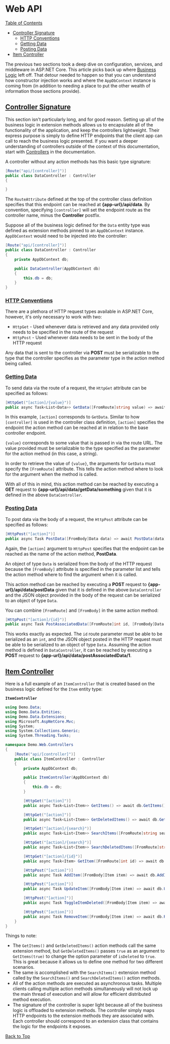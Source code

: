 # Web API  

[Table of Contents](./toc.md)

* [Controller Signature](#controller-signature)
    * [HTTP Conventions](#http-conventions)
    * [Getting Data](#getting-data)
    * [Posting Data](#posting-data)
* [Item Controller](#item-controller)

The previous two sections took a deep dive on configuration, services, and middleware in <span>ASP.NET</span> Core. This article picks back up where [Business Logic]() left off. That detour needed to happen so that you can understand how constructor injection works and where the `AppDbContext` instance is coming from (in addition to needing a place to put the other wealth of information those sections provide).

## [Controller Signature](#web-api)

This section isn't particularly long, and for good reason. Setting up all of the business logic in extension methods allows us to encapsulate all of the functionality of the application, and keep the controllers lightweight. Their express purpose is simply to define HTTP endpoints that the client app can call to reach the business logic presented. If you want a deeper understanding of controllers outside of the context of this documentation, start with [Controllers](https://docs.microsoft.com/en-us/aspnet/core/mvc/controllers/actions?view=aspnetcore-2.2) in the documentation.  

A controller without any action methods has this basic type signature:  

```cs
[Route("api/[controller]")]
public class DataController : Controller
{

}
```  

The `RouteAttribute` defined at the top of the controller class definition specifies that this endpoint can be reached at **{app-url}/api/data**. By convention, specifying `[controller]` will set the endpoint route as the controller name, minus the **Controller** postfix.  

Suppose all of the business logic defined for the `Data` entity type was defined as extension methods pinned to an `AppDbContext` instance. `AppDbContext` would need to be injected into the controller:  

```cs
[Route("api/[controller]")]
public class DataController : Controller
{
    private AppDbContext db;

    public DataController(AppDbContext db)
    {
        this.db = db;
    }
}
```  

### [HTTP Conventions](#web-api)

There are a plethora of HTTP request types available in <span>ASP.NET</span> Core, however, it's only necessary to work with two:

* `HttpGet` - Used whenever data is retrieved and any data provided only needs to be specified in the route of the request
* `HttpPost` - Used whenever data needs to be sent in the body of the HTTP request

Any data that is sent to the controller via **POST** must be serializable to the type that the controller specifies as the parameter type in the action method being called.  

### [Getting Data](#web-api)

To send data via the route of a request, the `HttpGet` attribute can be specified as follows:  

```cs
[HttpGet("[action]/{value}")]
public async Task<List<Data>> GetData([FromRoute]string value) => await GetData(value);
```  

In this example, `[action]` corresponds to `GetData`. Similar to how `[controller]` is used in the controller class definition, `[action]` specifies the endpoint the action method can be reached at in relation to the base controller endpoint.

`{value}` corresponds to some value that is passed in via the route URL. The value provided must be serializable to the type specified as the parameter for the action method (in this case, a string).

In order to retrieve the value of `{value}`, the arguments for `GetData` must specify the `[FromRoute]` attribute. This tells the action method where to look for the argument when the method is called.  

With all of this in mind, this action method can be reached by executing a **GET** request to **{app-url}/api/data/getData/something** given that it is defined in the above `DataController`.  

### [Posting Data](#web-api)

To post data via the body of a request, the `HttpPost` attribute can be specified as follows:

```cs
[HttpPost("[action]")]
public async Task PostData([FromBody]Data data) => await PostData(data);
```  

Again, the `[action]` argument to `HttpPost` specifies that the endpoint can be reached as the name of the action method, **PostData**.  

An object of type `Data` is serialized from the body of the HTTP request because the `[FromBody]` attribute is specified in the parameter list and tells the action method where to find the argument when it is called.  

This action method can be reached by executing a **POST** request to **{app-url}/api/data/postData** given that it is defined in the above `DataController` and the JSON object provided in the body of the request can be serialized to an object of type `Data`.

You can combine `[FromRoute]` and `[FromBody]` in the same action method:  

```cs
[HttpPost("[action]/{id}")]
public async Task PostAssociatedData([FromRoute]int id, [FromBody]Data data) => await PostAssociatedData(id, data);
```  

This works exactly as expected. The `id` route parameter must be able to be serialized as an `int`, and the JSON object posted in the HTTP request must be able to be serialized to an object of type `Data`. Assuming the action method is defined in `DataController`, it can be reached by executing a **POST** request to **{app-url}/api/data/postAssociatedData/1**.  

## [Item Controller](#web-api)  

Here is a full example of an `ItemController` that is created based on the business logic defined for the `Item` entity type:  

**`ItemController`**  

```cs
using Demo.Data;
using Demo.Data.Entities;
using Demo.Data.Extensions;
using Microsoft.AspNetCore.Mvc;
using System;
using System.Collections.Generic;
using System.Threading.Tasks;

namespace Demo.Web.Controllers
{
    [Route("api/[controller]")]
    public class ItemController : Controller
    {
        private AppDbContext db;

        public ItemController(AppDbContext db)
        {
            this.db = db;
        }

        [HttpGet("[action]")]
        public async Task<List<Item>> GetItems() => await db.GetItems();

        [HttpGet("[action]")]
        public async Task<List<Item>> GetDeletedItems() => await db.GetItems(true);

        [HttpGet("[action]/{search}")]
        public async Task<List<Item>> SearchItems([FromRoute]string search) => await db.SearchItems(search);

        [HttpGet("[action]/{search}")]
        public async Task<List<Item>> SearchDeletedItems([FromRoute]string search) => await db.SearchItems(search, true);

        [HttpGet("[action]/{id}")]
        public async Task<Item> GetItem([FromRoute]int id) => await db.GetItem(id);

        [HttpPost("[action]")]
        public async Task AddItem([FromBody]Item item) => await db.AddItem(item);

        [HttpPost("[action]")]
        public async Task UpdateItem([FromBody]Item item) => await db.UpdateItem(item);

        [HttpPost("[action]")]
        public async Task ToggleItemDeleted([FromBody]Item item) => await db.ToggleItemDeleted(item);

        [HttpPost("[action]")]
        public async Task RemoveItem([FromBody]Item item) => await db.RemoveItem(item);
    }
}
```  

Things to note:  
* The `GetItems()` and `GetDeletedItems()` action methods call the same extension method, but `GetDeletedItems()` passes `true` as an argument to `GetItems(true)` to change the option parameter of `isDeleted` to `true`. This is great because it allows us to define one method for two different scenarios.
* The same is accomplished with the `SearchItems()` extension method called by the `SearchItems()` and `SearchDeletedItems()` action methods.
* All of the action methods are executed as asynchronous tasks. Multiple clients calling multiple action methods simultaneously will not lock up the main thread of execution and will allow for efficient distributed method execution.
* The signature of the controller is super light because all of the business logic is offloaded to extension methods. The controller simply maps HTTP endpoints to the extension methods they are associated with. Each controller should correspond to an extension class that contains the logic for the endpoints it exposes.

[Back to Top](#web-api)
